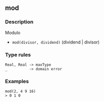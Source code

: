 ## mod

### Description

Modulo

- `mod(divisor, dividend)`  (dividend | divisor)

### Type rules

```
Real, Real -> maxType
_          -> domain error
```

### Examples

```
mod(2, 4 9 16)
> 0 1 0
```
